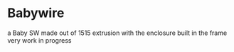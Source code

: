 # Babywire
a Baby SW made out of 1515 extrusion with the enclosure built in the frame very work in progress
